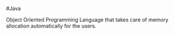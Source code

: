 #Java

Object Oriented Programming Language that takes care of memory allocation automatically for the users.
